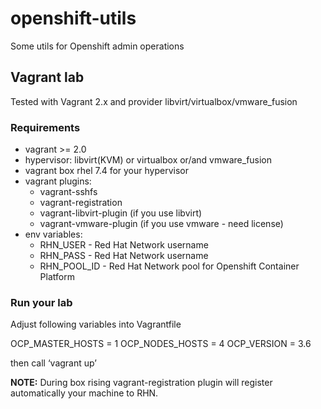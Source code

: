 # openshift-utils
Some utils for Openshift admin operations

## Vagrant lab
Tested with Vagrant 2.x and provider libvirt/virtualbox/vmware_fusion

### Requirements
* vagrant >= 2.0
* hypervisor: libvirt(KVM) or virtualbox or/and vmware_fusion
* vagrant box rhel 7.4 for your hypervisor
* vagrant plugins:
  * vagrant-sshfs
  * vagrant-registration
  * vagrant-libvirt-plugin (if you use libvirt)
  * vagrant-vmware-plugin (if you use vmware - need license)
* env variables:
  * RHN_USER - Red Hat Network username
  * RHN_PASS - Red Hat Network username
  * RHN_POOL_ID - Red Hat Network pool for Openshift Container Platform

### Run your lab
Adjust following variables into Vagrantfile

OCP_MASTER_HOSTS = 1
OCP_NODES_HOSTS = 4
OCP_VERSION = 3.6

then call ‘vagrant up’

**NOTE:** 
During box rising vagrant-registration plugin will register automatically your machine to RHN.
